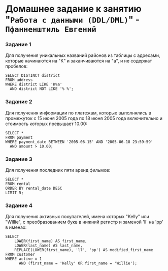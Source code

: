 # Домашнее задание к занятию "`Работа с данными (DDL/DML)`" - `Пфанненштиль Евгений`


### Задание 1
Для получения уникальных названий районов из таблицы с адресами, которые начинаются на "K" и заканчиваются на "a", и не содержат пробелов:

    SELECT DISTINCT district
    FROM address
    WHERE district LIKE 'K%a' 
      AND district NOT LIKE '% %';
  
### Задание 2
Для получения информации по платежам, которые выполнялись в промежуток с 15 июня 2005 года по 18 июня 2005 года включительно и стоимость которых превышает 10.00:


    SELECT *
    FROM payment
    WHERE payment_date BETWEEN '2005-06-15' AND '2005-06-18 23:59:59'
      AND amount > 10.00;
  
### Задание 3
Для получения последних пяти аренд фильмов:


    SELECT *
    FROM rental
    ORDER BY rental_date DESC
    LIMIT 5;

### Задание 4
Для получения активных покупателей, имена которых "Kelly" или "Willie", с преобразованием букв в нижний регистр и заменой 'll' на 'pp' в именах:


    SELECT 
        LOWER(first_name) AS first_name, 
        LOWER(last_name) AS last_name,
        REPLACE(LOWER(first_name), 'll', 'pp') AS modified_first_name
    FROM customer
    WHERE active = 1 
          AND (first_name = 'Kelly' OR first_name = 'Willie');


